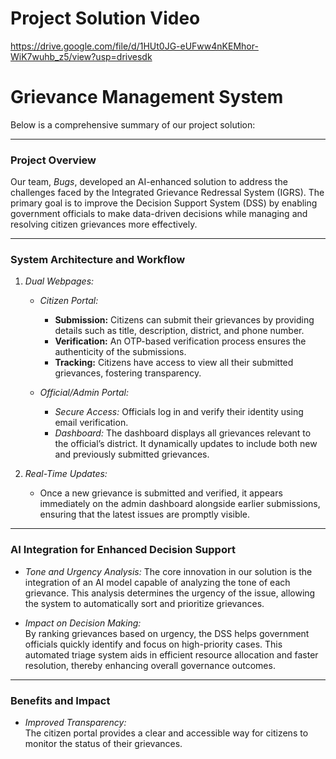 # Project Solution Video

https://drive.google.com/file/d/1HUt0JG-eUFww4nKEMhor-WiK7wuhb_z5/view?usp=drivesdk

# Grievance Management System

Below is a comprehensive summary of our project solution:

---

### Project Overview

Our team, *Bugs*, developed an AI-enhanced solution to address the challenges faced by the Integrated Grievance Redressal System (IGRS). The primary goal is to improve the Decision Support System (DSS) by enabling government officials to make data-driven decisions while managing and resolving citizen grievances more effectively.

---

### System Architecture and Workflow

1. *Dual Webpages:*  
   - *Citizen Portal:*  
     - **Submission:** Citizens can submit their grievances by providing details such as title, description, district, and phone number.
     - **Verification:** An OTP-based verification process ensures the authenticity of the submissions.
     - **Tracking:** Citizens have access to view all their submitted grievances, fostering transparency.
   
   - *Official/Admin Portal:*  
     - *Secure Access:* Officials log in and verify their identity using email verification.
     - *Dashboard:* The dashboard displays all grievances relevant to the official’s district. It dynamically updates to include both new and previously submitted grievances.
   
2. *Real-Time Updates:* 
   - Once a new grievance is submitted and verified, it appears immediately on the admin dashboard alongside earlier submissions, ensuring that the latest issues are promptly visible.

---

### AI Integration for Enhanced Decision Support

- *Tone and Urgency Analysis:* 
  The core innovation in our solution is the integration of an AI model capable of analyzing the tone of each grievance. This analysis determines the urgency of the issue, allowing the system to automatically sort and prioritize grievances.
  
- *Impact on Decision Making:*  
  By ranking grievances based on urgency, the DSS helps government officials quickly identify and focus on high-priority cases. This automated triage system aids in efficient resource allocation and faster resolution, thereby enhancing overall governance outcomes.

---

### Benefits and Impact

- *Improved Transparency:*  
  The citizen portal provides a clear and accessible way for citizens to monitor the status of their grievances.

